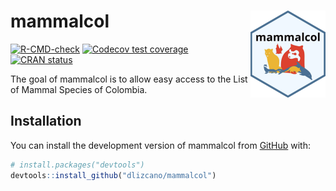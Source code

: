 
<!-- README.md is generated from README.Rmd. Please edit that file -->

# mammalcol <img src="man/figures/logo.png" align="right" height="139" alt="" />

<!-- badges: start -->

[![R-CMD-check](https://github.com/dlizcano/mammalcol/actions/workflows/R-CMD-check.yaml/badge.svg)](https://github.com/dlizcano/mammalcol/actions/workflows/R-CMD-check.yaml)
[![Codecov test
coverage](https://codecov.io/gh/dlizcano/mammalcol/branch/main/graph/badge.svg)](https://app.codecov.io/gh/dlizcano/mammalcol?branch=main)
[![CRAN
status](https://www.r-pkg.org/badges/version/mammalcol)](https://CRAN.R-project.org/package=mammalcol)
<!-- badges: end -->

The goal of mammalcol is to allow easy access to the List of Mammal
Species of Colombia.

## Installation

You can install the development version of mammalcol from
[GitHub](https://github.com/dlizcano/mammalcol) with:

``` r
# install.packages("devtools")
devtools::install_github("dlizcano/mammalcol")
```
